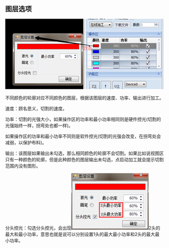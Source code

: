 ## 图层选项

![](/assets/LayerOptions.png)

不同颜色的轮廓对应不同颜色的图层，根据该图层的速度、功率、输出进行加工。

速度：顾名思义，切割的速度。

功率：切割的光强大小，如果操作区的功率和最小功率相同则是硬件控光\(切割的光强始终一样，拐弯处也都一样\)。

如果操作区的功率和最小功率不同则是软件控光\(切割的光强会改变，在拐弯处会减弱，以保护布料\)。

输出：该图层如果输出未勾选，那么相同颜色的轮廓不会切割。如果比如说视图区只有一种颜色的轮廓，但是此种颜色的图层输出未勾选，点启动加工就会提示切割范围内没有图形。

分头控光：勾选分头控光，会出现![](/assets/SeparateControlPower.png)2头的最大和最小功率，意思也就是说可以分别设置1头的最大最小功率和2头的最大最小功率。

